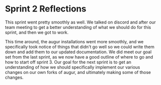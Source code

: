 # Sprint 2 Reflections

This sprint went pretty smoothly as well. We talked on discord and after our team meeting to get a better understanding of what we should do for this sprint, and then we got to work. 

This time around, the augur installations went more smoothly, and we specifically took notice of things that didn't go well so we could write them down and add them to our updated documentation. We did meet our goal set from the last sprint, as we now have a good outline of where to go and how to start off sprint 3. Our goal for the next sprint is to get an understanding of how we should specifically implement our various changes on our own forks of augur, and ultimately making some of those changes. 
